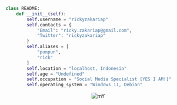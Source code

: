 ```python
class README:
    def __init__(self):
        self.username = "rickyzakariap"
        self.contacts = {
            "Email": "ricky.zakariap@gmail.com",
            "Twitter": "rickyzakariap"
        }
        self.aliases = [
            "punpun",
            "rick"
        ]
        self.location = "localhost, Indonesia"
        self.age = "Undefined"
        self.occupation = "Social Media Specialist [YES I AM!]"
        self.operating_system = "Windows 11, Debian"
```

<p align="center">
      <img src="https://pa1.aminoapps.com/6413/da8f5b6b7492082326b3a4ba575ff11b2f23a5d7_hq.gif" alt="mY" width="lebar_gambar" height="tinggi_gambar">
    </p>



